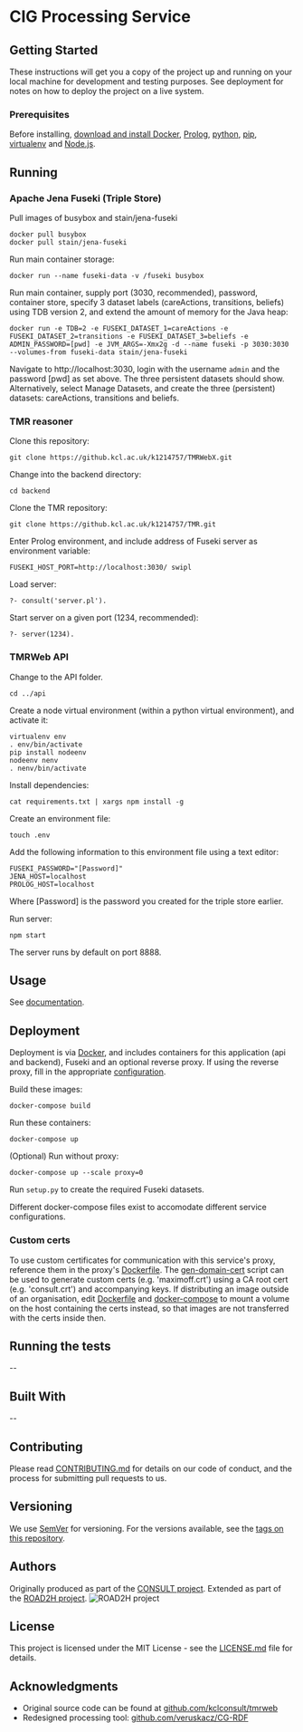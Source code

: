 # CIG Processing Service

## Getting Started

These instructions will get you a copy of the project up and running on your local machine for development and testing purposes. See deployment for notes on how to deploy the project on a live system.

### Prerequisites

Before installing, [download and install Docker](https://www.docker.com/get-started), [Prolog](http://www.swi-prolog.org/Download.html), [python](https://www.python.org/downloads/), [pip](https://packaging.python.org/tutorials/installing-packages/#use-pip-for-installing), [virtualenv](https://virtualenv.pypa.io/en/latest/installation/) and [Node.js](https://nodejs.org/en/download/).

## Running

### Apache Jena Fuseki (Triple Store)
Pull images of busybox and stain/jena-fuseki

```
docker pull busybox
docker pull stain/jena-fuseki
```

Run main container storage:

```
docker run --name fuseki-data -v /fuseki busybox
```

Run main container, supply port (3030, recommended), password,  container store, specify 3 dataset labels (careActions, transitions, beliefs) using TDB version 2, and extend the amount of memory for the Java heap:

```
docker run -e TDB=2 -e FUSEKI_DATASET_1=careActions -e FUSEKI_DATASET_2=transitions -e FUSEKI_DATASET_3=beliefs -e ADMIN_PASSWORD=[pwd] -e JVM_ARGS=-Xmx2g -d --name fuseki -p 3030:3030 --volumes-from fuseki-data stain/jena-fuseki
```

Navigate to http://localhost:3030, login with the username `admin` and the password [pwd] as set above. The three persistent datasets should show. Alternatively, select Manage Datasets, and create the three (persistent) datasets: careActions, transitions and beliefs.

### TMR reasoner

Clone this repository:

```
git clone https://github.kcl.ac.uk/k1214757/TMRWebX.git
```

Change into the backend directory:

```
cd backend
```

Clone the TMR repository:

```
git clone https://github.kcl.ac.uk/k1214757/TMR.git
```

Enter Prolog environment, and include address of Fuseki server as environment variable:

```
FUSEKI_HOST_PORT=http://localhost:3030/ swipl
```

Load server:

```
?- consult('server.pl').
```

Start server on a given port (1234, recommended):

```
?- server(1234).
```

### TMRWeb API

Change to the API folder.

```
cd ../api
```

Create a node virtual environment (within a python virtual environment), and activate it:

```
virtualenv env
. env/bin/activate
pip install nodeenv
nodeenv nenv
. nenv/bin/activate
```

Install dependencies:

```
cat requirements.txt | xargs npm install -g
```

Create an environment file:

```
touch .env
```

Add the following information to this environment file using a text editor:

```
FUSEKI_PASSWORD="[Password]"
JENA_HOST=localhost
PROLOG_HOST=localhost
```

Where [Password] is the password you created for the triple store earlier.

Run server:

```
npm start
```

The server runs by default on port 8888.

## Usage

See [documentation](api/README.md).

## Deployment

Deployment is via [Docker](https://docs.docker.com/compose/install/), and includes containers for this application (api and backend), Fuseki and an optional reverse proxy. If using the reverse proxy, fill in the appropriate [configuration](proxy/nginx.conf).

Build these images:

```
docker-compose build
```

Run these containers:

```
docker-compose up
```

(Optional) Run without proxy:

```
docker-compose up --scale proxy=0
```

Run `setup.py` to create the required Fuseki datasets.

Different docker-compose files exist to accomodate different service configurations.

### Custom certs

To use custom certificates for communication with this service's proxy, reference them in the proxy's [Dockerfile](proxy/Dockerfile). The [gen-domain-cert](proxy/certs/gen-domain-cert.sh) script can be used to generate custom certs (e.g. 'maximoff.crt') using a CA root cert (e.g. 'consult.crt') and accompanying keys. If distributing an image outside of an organisation, edit [Dockerfile](proxy/Dockerfile) and [docker-compose](docker-compose.yml) to mount a volume on the host containing the certs instead, so that images are not transferred with the certs inside then.

## Running the tests

--

## Built With

--

## Contributing

Please read [CONTRIBUTING.md](CONTRIBUTING.md) for details on our code of conduct, and the process for submitting pull requests to us.

## Versioning

We use [SemVer](http://semver.org/) for versioning. For the versions available, see the [tags on this repository](https://github.com/martinchapman/nokia-health/tags).

## Authors

Originally produced as part of the [CONSULT project](https://consult.kcl.ac.uk/).
Extended as part of the  [ROAD2H project](https://www.road2h.org/).
![ROAD2H project](http://www.road2h.org/static/images/logo.png "ROAD2H project")

## License

This project is licensed under the MIT License - see the [LICENSE.md](LICENSE.md) file for details.

## Acknowledgments

* Original source code can be found at [github.com/kclconsult/tmrweb](https://github.com/kclconsult/tmrweb)
* Redesigned processing tool: [github.com/veruskacz/CG-RDF](https://github.com/veruskacz/CG-RDF)
